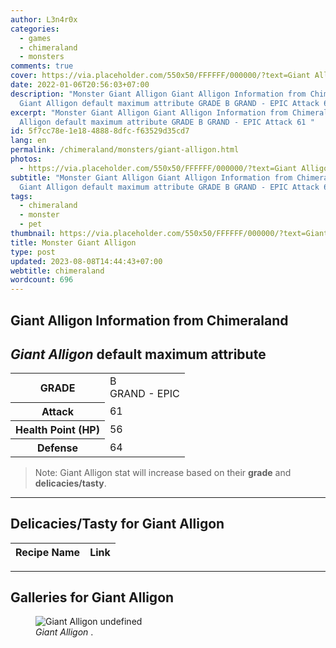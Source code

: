 ```yaml
---
author: L3n4r0x
categories:
  - games
  - chimeraland
  - monsters
comments: true
cover: https://via.placeholder.com/550x50/FFFFFF/000000/?text=Giant Alligon
date: 2022-01-06T20:56:03+07:00
description: "Monster Giant Alligon Giant Alligon Information from Chimeraland
  Giant Alligon default maximum attribute GRADE B GRAND - EPIC Attack 61 "
excerpt: "Monster Giant Alligon Giant Alligon Information from Chimeraland Giant
  Alligon default maximum attribute GRADE B GRAND - EPIC Attack 61 "
id: 5f7cc78e-1e18-4888-8dfc-f63529d35cd7
lang: en
permalink: /chimeraland/monsters/giant-alligon.html
photos:
  - https://via.placeholder.com/550x50/FFFFFF/000000/?text=Giant Alligon
subtitle: "Monster Giant Alligon Giant Alligon Information from Chimeraland
  Giant Alligon default maximum attribute GRADE B GRAND - EPIC Attack 61 "
tags:
  - chimeraland
  - monster
  - pet
thumbnail: https://via.placeholder.com/550x50/FFFFFF/000000/?text=Giant Alligon
title: Monster Giant Alligon
type: post
updated: 2023-08-08T14:44:43+07:00
webtitle: chimeraland
wordcount: 696
---
```


<link
  rel="stylesheet"
  href="https://rawcdn.githack.com/dimaslanjaka/Web-Manajemen/870a349/css/bootstrap-5-3-0-alpha3-wrapper.css"
/>
<section id="bootstrap-wrapper">
  <div data-bs-theme="dark">
    <h2>Giant Alligon Information from Chimeraland</h2>
    <h2 id="attribute"><i>Giant Alligon</i> default maximum attribute</h2>
    <div class="row">
      <div class="col mb-2">
        <div class="card">
          <div class="card-body">
            <table>
              <tr>
                <th>GRADE</th>
                <td>B <br /><span class="text-purple">GRAND - EPIC</span></td>
              </tr>
              <tr>
                <th>Attack</th>
                <td>61</td>
              </tr>
              <tr>
                <th>Health Point (HP)</th>
                <td>56</td>
              </tr>
              <tr>
                <th>Defense</th>
                <td>64</td>
              </tr>
            </table>
          </div>
        </div>
      </div>
    </div>
    <blockquote class="bd-callout bd-callout-warning">
      Note: Giant Alligon stat will increase based on their <b>grade</b> and
      <b>delicacies/tasty</b>.
    </blockquote>
    <hr />
    <h2 id="delicacies">Delicacies/Tasty for Giant Alligon</h2>
    <div class="card">
      <div class="card-body">
        <div class="table-responsive">
          <table class="table table-striped">
            <thead>
              <tr>
                <th>Recipe Name</th>
                <th>Link</th>
              </tr>
            </thead>
            <tbody></tbody>
          </table>
        </div>
      </div>
    </div>
    <hr />
    <div id="gallery">
      <h2>Galleries for Giant Alligon</h2>
      <div class="row">
        <div class="col-lg-6 col-12">
          <figure>
            <img
              src="https://www.webmanajemen.com/undefined"
              alt="Giant Alligon undefined"
            />
            <figcaption style="word-wrap: break-word">
              <i>Giant Alligon</i> .
            </figcaption>
          </figure>
        </div>
      </div>
    </div>
  </div>
</section>